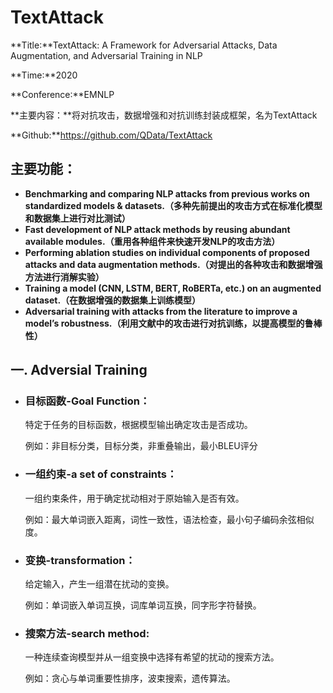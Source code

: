 # TextAttack

**Title:**TextAttack: A Framework for Adversarial Attacks, Data Augmentation, and Adversarial Training in NLP

**Time:**2020

**Conference:**EMNLP

**主要内容：**将对抗攻击，数据增强和对抗训练封装成框架，名为TextAttack

**Github:**https://github.com/QData/TextAttack



## 主要功能：

+ **Benchmarking and comparing NLP attacks from previous works on standardized models & datasets.（多种先前提出的攻击方式在标准化模型和数据集上进行对比测试）**
+ **Fast development of NLP attack methods by reusing abundant available modules.（重用各种组件来快速开发NLP的攻击方法）**
+ **Performing ablation studies on individual components of proposed attacks and data augmentation methods.（对提出的各种攻击和数据增强方法进行消解实验）**
+  **Training a model (CNN, LSTM, BERT, RoBERTa, etc.) on an augmented dataset.（在数据增强的数据集上训练模型）**
+ **Adversarial training with attacks from the literature to improve a model’s robustness.（利用文献中的攻击进行对抗训练，以提高模型的鲁棒性）**


## 一. Adversial Training

+ ### 目标函数-Goal Function：

  特定于任务的目标函数，根据模型输出确定攻击是否成功。

  例如：非目标分类，目标分类，非重叠输出，最小BLEU评分

+ ### 一组约束-a set of constraints：

   一组约束条件，用于确定扰动相对于原始输入是否有效。

   例如：最大单词嵌入距离，词性一致性，语法检查，最小句子编码余弦相似度。

+ ### 变换-transformation：

   给定输入，产生一组潜在扰动的变换。

   例如：单词嵌入单词互换，词库单词互换，同字形字符替换。

+ ### 搜索方法-search method:

  一种连续查询模型并从一组变换中选择有希望的扰动的搜索方法。

  例如：贪心与单词重要性排序，波束搜索，遗传算法。





